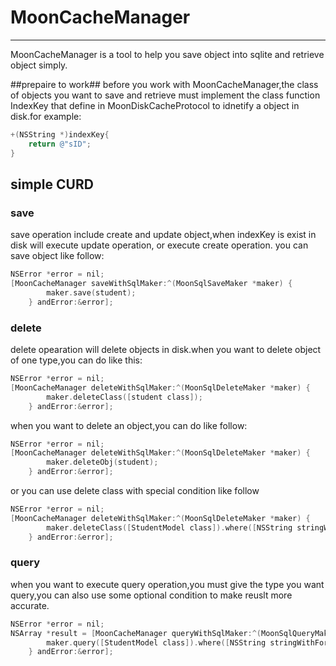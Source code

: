 # MoonCacheManager
---
MoonCacheManager is a tool to help you save object into sqlite and retrieve object simply.

##prepaire to work##
before you work with MoonCacheManager,the class of objects you want to save and retrieve must implement
the class function IndexKey that define in MoonDiskCacheProtocol to idnetify a object in disk.for example:

```Objective-C
+(NSString *)indexKey{
    return @"sID";
}
```

## simple CURD ##

### save ###

save operation include create and update object,when indexKey is exist in disk will execute update operation, or execute create operation. you can save object like follow:

```Objective-C
NSError *error = nil;
[MoonCacheManager saveWithSqlMaker:^(MoonSqlSaveMaker *maker) {
        maker.save(student);
    } andError:&error];
```

### delete ###

delete opearation will delete objects in disk.when you want to delete object of one type,you can do like this:

```Objective-C
NSError *error = nil;
[MoonCacheManager deleteWithSqlMaker:^(MoonSqlDeleteMaker *maker) {
        maker.deleteClass([student class]);
    } andError:&error];    
```

when you want to delete an object,you can do like follow:

```Objective-C
NSError *error = nil;
[MoonCacheManager deleteWithSqlMaker:^(MoonSqlDeleteMaker *maker) {
        maker.deleteObj(student);
    } andError:&error];
```

or you can use delete class with special condition like follow

```Objective-C
NSError *error = nil;
[MoonCacheManager deleteWithSqlMaker:^(MoonSqlDeleteMaker *maker) {
        maker.deleteClass([StudentModel class]).where([NSString stringWithFormat:@"condition='%@'",@"condition"]);
    } andError:&error];
```

### query ###

when you want to execute query operation,you must give the type you want query,you can also use some optional condition to make reuslt more accurate.

```Objective-C
NSError *error = nil;
NSArray *result = [MoonCacheManager queryWithSqlMaker:^(MoonSqlQueryMaker *maker) {
        maker.query([StudentModel class]).where([NSString stringWithFormat:@"condition='%@'",@"condition"]).orderBy(@"OrderItem",MoonSqlMakerOrderTypeDESC).limit(1,10);
    } andError:&error];
```



